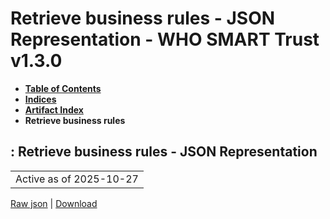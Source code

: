 # Retrieve business rules - JSON Representation - WHO SMART Trust v1.3.0

* [**Table of Contents**](toc.md)
* [**Indices**](indices.md)
* [**Artifact Index**](artifacts.md)
* **Retrieve business rules**

## : Retrieve business rules - JSON Representation

| |
| :--- |
| Active as of 2025-10-27 |

[Raw json](Requirements-RetrieveBusinessRules.json) | [Download](Requirements-RetrieveBusinessRules.json)

